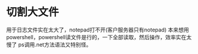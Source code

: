 # 切割大文件

用于日志文件实在太大了，notepad打不开(客户服务器只有notepad)
本来想用powershell，powershell读文件是行的，一下全部读取，然后操作，效率实在太慢了
ps调用.net方法语法又特别怪。
